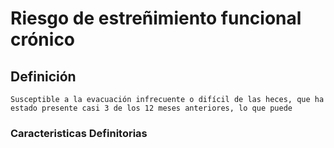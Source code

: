 # Riesgo de estreñimiento funcional crónico
## Definición
	Susceptible a la evacuación infrecuente o difícil de las heces, que ha estado presente casi 3 de los 12 meses anteriores, lo que puede

### Caracteristicas Definitorias


